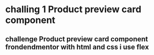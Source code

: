 # challing 1 Product preview card component
## challenge Product preview card component frondendmentor with  html and css i use flex
